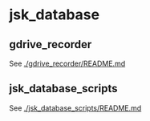 # jsk_database

## gdrive_recorder

See [./gdrive_recorder/README.md](./gdrive_recorder/README.md)

## jsk_database_scripts

See [./jsk_database_scripts/README.md](./jsk_database_scripts/README.md)
